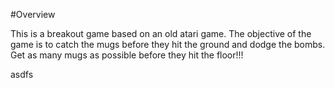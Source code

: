 #Overview

This is a breakout game based on an old atari game. The objective of the game is to catch the mugs before they hit the ground and dodge the bombs. Get as many mugs as possible before they hit the floor!!!

 asdfs
